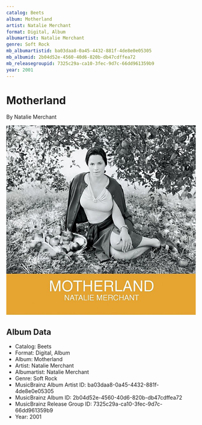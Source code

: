 ```yaml
---
catalog: Beets
album: Motherland
artist: Natalie Merchant
format: Digital, Album
albumartist: Natalie Merchant
genre: Soft Rock
mb_albumartistid: ba03daa8-0a45-4432-881f-4de8e0e05305
mb_albumid: 2b04d52e-4560-40d6-820b-db47cdffea72
mb_releasegroupid: 7325c29a-ca10-3fec-9d7c-66dd961359b9
year: 2001
---
```


# Motherland

By Natalie Merchant

![](../../assets/beetscovers/Natalie_Merchant-Motherland.jpg)

## Album Data

- Catalog: Beets
- Format: Digital, Album
- Album: Motherland
- Artist: Natalie Merchant
- Albumartist: Natalie Merchant
- Genre: Soft Rock
- MusicBrainz Album Artist ID: ba03daa8-0a45-4432-881f-4de8e0e05305
- MusicBrainz Album ID: 2b04d52e-4560-40d6-820b-db47cdffea72
- MusicBrainz Release Group ID: 7325c29a-ca10-3fec-9d7c-66dd961359b9
- Year: 2001

